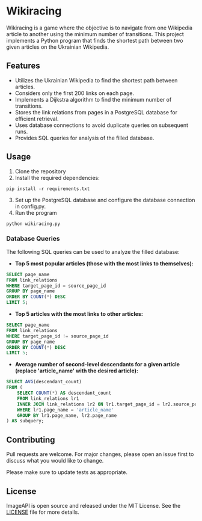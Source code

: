 # Wikiracing

Wikiracing is a game where the objective is to navigate from one Wikipedia article to another using the minimum number of transitions. This project implements a Python program that finds the shortest path between two given articles on the Ukrainian Wikipedia.

## Features
* Utilizes the Ukrainian Wikipedia to find the shortest path between articles.
* Considers only the first 200 links on each page.
* Implements a Dijkstra algorithm to find the minimum number of transitions.
* Stores the link relations from pages in a PostgreSQL database for efficient retrieval.
* Uses database connections to avoid duplicate queries on subsequent runs.
* Provides SQL queries for analysis of the filled database.

## Usage
1. Clone the repository
2. Install the required dependencies:
```
pip install -r requirements.txt
```
3. Set up the PostgreSQL database and configure the database connection in config.py.
4. Run the program
```
python wikiracing.py
```
### Database Queries
The following SQL queries can be used to analyze the filled database:
* **Top 5 most popular articles (those with the most links to themselves):**
```sql
SELECT page_name
FROM link_relations
WHERE target_page_id = source_page_id
GROUP BY page_name
ORDER BY COUNT(*) DESC
LIMIT 5;
```

* **Top 5 articles with the most links to other articles:**
```sql
SELECT page_name
FROM link_relations
WHERE target_page_id != source_page_id
GROUP BY page_name
ORDER BY COUNT(*) DESC
LIMIT 5;
```

* **Average number of second-level descendants for a given article (replace 'article_name' with the desired article):**
```sql
SELECT AVG(descendant_count)
FROM (
    SELECT COUNT(*) AS descendant_count
    FROM link_relations lr1
    INNER JOIN link_relations lr2 ON lr1.target_page_id = lr2.source_page_id
    WHERE lr1.page_name = 'article_name'
    GROUP BY lr1.page_name, lr2.page_name
) AS subquery;
```
## Contributing

Pull requests are welcome. For major changes, please open an issue first
to discuss what you would like to change.

Please make sure to update tests as appropriate.

## License

ImageAPI is open source and released under the MIT License. See the [LICENSE](https://choosealicense.com/licenses/mit/) file for more details.



